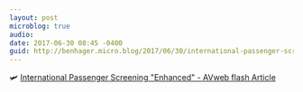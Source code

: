 ```yaml
---
layout: post
microblog: true
audio: 
date: 2017-06-30 08:45 -0400
guid: http://benhager.micro.blog/2017/06/30/international-passenger-screening.html
---
```

🛩 [International Passenger Screening "Enhanced" - AVweb flash Article](https://www.avweb.com/avwebflash/news/International-Passenger-Screening-Enhanced-229224-1.html)
